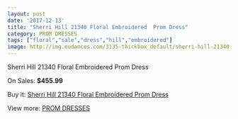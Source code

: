 ```yaml
---
layout: post
date: '2017-12-13'
title: "Sherri Hill 21340 Floral Embroidered  Prom Dress"
category: PROM DRESSES
tags: ["floral","sale","dress","hill","embroidered"]
image: http://img.eudances.com/3135-thickbox_default/sherri-hill-21340-floral-embroidered-prom-dress.jpg
---
```

Sherri Hill 21340 Floral Embroidered  Prom Dress

On Sales: **$455.99**
<a href="https://www.eudances.com/en/prom-dresses/1081-sherri-hill-21340-floral-embroidered-prom-dress.html"><amp-img layout="responsive" width="600" height="600" src="//img.eudances.com/3135-thickbox_default/sherri-hill-21340-floral-embroidered-prom-dress.jpg" alt="Sherri Hill 21340 Floral Embroidered  Prom Dress 0" /></a>
<a href="https://www.eudances.com/en/prom-dresses/1081-sherri-hill-21340-floral-embroidered-prom-dress.html"><amp-img layout="responsive" width="600" height="600" src="//img.eudances.com/3136-thickbox_default/sherri-hill-21340-floral-embroidered-prom-dress.jpg" alt="Sherri Hill 21340 Floral Embroidered  Prom Dress 1" /></a>

Buy it: [Sherri Hill 21340 Floral Embroidered  Prom Dress](https://www.eudances.com/en/prom-dresses/1081-sherri-hill-21340-floral-embroidered-prom-dress.html "Sherri Hill 21340 Floral Embroidered  Prom Dress")

View more: [PROM DRESSES](https://www.eudances.com/en/13-prom-dresses "PROM DRESSES")